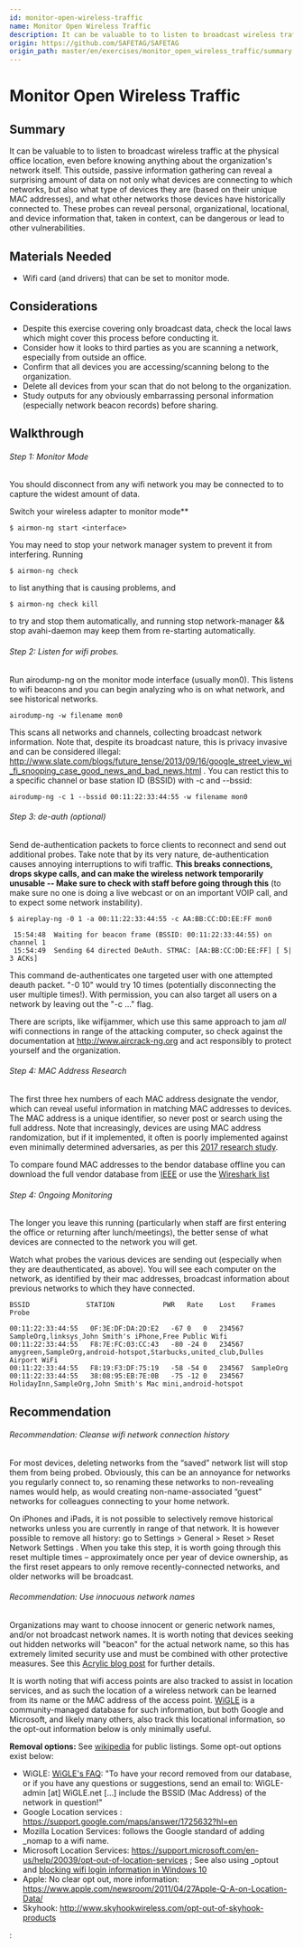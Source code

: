 ```yaml
---
id: monitor-open-wireless-traffic
name: Monitor Open Wireless Traffic
description: It can be valuable to to listen to broadcast wireless traffic at  the physical office location, even before knowing...
origin: https://github.com/SAFETAG/SAFETAG
origin_path: master/en/exercises/monitor_open_wireless_traffic/summary.md
---
```

# Monitor Open Wireless Traffic

## Summary

It can be valuable to to listen to broadcast wireless traffic at  the physical office location, even before knowing anything about the organization's network itself. This outside, passive information gathering can reveal a surprising amount of data on not only what devices are connecting to which networks, but also what type of devices they are (based on their unique MAC addresses), and what other networks those devices have historically connected to. These probes can reveal personal, organizational, locational, and device information that, taken in context, can be dangerous or lead to other vulnerabilities.


## Materials Needed

* Wifi card (and drivers) that can be set to monitor mode.

## Considerations

* Despite this exercise covering only broadcast data, check the local laws which might cover this process before conducting it.
* Consider how it looks to third parties as you are scanning a network, especially from outside an office.
* Confirm that all devices you are accessing/scanning belong to the organization.
* Delete all devices from your scan that do not belong to the organization.
* Study outputs for any obviously embarrassing personal information (especially network beacon records) before sharing.

## Walkthrough

###### Step 1: Monitor Mode

You should disconnect from any wifi network you may be connected to to capture the widest amount of data.

Switch your wireless adapter to monitor mode**

```$ airmon-ng start <interface>```

You may need to stop your network manager system to prevent it from interfering. Running

```$ airmon-ng check```

to list anything that is causing problems, and

```$ airmon-ng check kill```

to try and stop them automatically, and running stop network-manager && stop avahi-daemon may keep them from re-starting automatically.


###### Step 2: Listen for wifi probes.

Run airodump-ng on the monitor mode interface (usually mon0). This listens to wifi beacons and you can begin analyzing who is on what network, and see historical networks.

```airodump-ng -w filename mon0```

This scans all networks and channels, collecting broadcast network information. Note that, despite its broadcast nature, this is privacy invasive and can be considered illegal: http://www.slate.com/blogs/future_tense/2013/09/16/google_street_view_wi_fi_snooping_case_good_news_and_bad_news.html . You can restict this to a specific channel or base station ID (BSSID) with -c and --bssid:

```airodump-ng -c 1 --bssid 00:11:22:33:44:55 -w filename mon0```


###### Step 3: de-auth (optional)

Send de-authentication packets to force clients to reconnect and send out additional probes. Take note that by its very nature, de-authentication causes annoying interruptions to wifi traffic. **This breaks connections, drops skype calls, and can make the wireless network temporarily unusable -- Make sure to check with staff before going through this** (to make sure no one is doing a live webcast or on an important VOIP call, and to expect some network instability).

```
$ aireplay-ng -0 1 -a 00:11:22:33:44:55 -c AA:BB:CC:DD:EE:FF mon0

 15:54:48  Waiting for beacon frame (BSSID: 00:11:22:33:44:55) on channel 1
 15:54:49  Sending 64 directed DeAuth. STMAC: [AA:BB:CC:DD:EE:FF] [ 5| 3 ACKs]
```

This command de-authenticates one targeted user with one attempted deauth packet.  "-0 10" would try 10 times (potentially disconnecting the user multiple times!). With permission, you can also target all users on a network by leaving out the "-c ..." flag.

There are scripts, like wifijammer, which use this same approach to jam *all* wifi connections in range of the attacking computer, so check against the documentation at http://www.aircrack-ng.org and act responsibly to protect yourself and the organization.

###### Step 4: MAC Address Research

The first three hex numbers of each MAC address designate the vendor, which can reveal useful information in matching MAC addresses to devices. The MAC address is a unique identifier, so never post or search using the full address.  Note that increasingly, devices are using MAC address randomization, but if it implemented, it often is poorly implemented against even minimally determined adversaries, as per this [2017 research study](https://www.theregister.co.uk/2017/03/10/mac_address_randomization/).

To compare found MAC addresses to the bendor database offline you can download the full vendor database from [IEEE](https://regauth.standards.ieee.org/standards-ra-web/pub/view.html#registries) or use the [Wireshark list](
https://code.wireshark.org/review/gitweb?p=wireshark.git;a=blob_plain;f=manuf)


###### Step 4: Ongoing Monitoring

The longer you leave this running (particularly when staff are first entering the office or returning after lunch/meetings), the better sense of what devices are connected to the network you will get.

Watch what probes the various devices are sending out (especially when they are deauthenticated, as above). You will see each computer on the network, as identified by their mac addresses, broadcast information about previous networks to which they have connected.

```
BSSID              STATION            PWR   Rate    Lost    Frames Probe

00:11:22:33:44:55	0F:3E:DF:DA:2D:E2	-67	0	0	234567	SampleOrg,linksys¸John Smith's iPhone,Free Public Wifi
00:11:22:33:44:55	F8:7E:FC:03:CC:43	-80	-24	0	234567	amygreen,SampleOrg,android-hotspot,Starbucks,united_club,Dulles Airport WiFi
00:11:22:33:44:55	F8:19:F3:DF:75:19	-58	-54	0	234567	SampleOrg
00:11:22:33:44:55	38:08:95:EB:7E:0B	-75	-12	0	234567	HolidayInn,SampleOrg,John Smith's Mac mini,android-hotspot
```

## Recommendation

###### Recommendation: Cleanse wifi network connection history

For most devices, deleting networks from the “saved” network list will stop them from being probed. Obviously, this can be an annoyance for networks you regularly connect to, so renaming these networks to non-revealing names would help, as would creating non-name-associated “guest” networks for colleagues connecting to your home network.

On iPhones and iPads, it is not possible to selectively remove historical networks unless you are currently in range of that network. It is however possible to remove all history: go to Settings > General > Reset > Reset Network Settings . When you take this step, it is worth going through this reset multiple times – approximately once per year of device ownership, as the first reset appears to only remove recently-connected networks, and older networks will be broadcast.

###### Recommendation: Use innocuous network names

Organizations may want to choose innocent or generic network names, and/or not broadcast network names. It is worth noting that devices seeking out hidden networks will "beacon" for the actual network name, so this has extremely limited security use and must be combined with other protective measures. See this [Acrylic blog post](https://www.acrylicwifi.com/en/blog/hidden-ssid-wifi-how-to-know-name-of-network-without-ssid/) for further details.

It is worth noting that wifi access points are also tracked to assist in location services, and as such the location of a wireless network can be learned from its name or the MAC address of the access point. [WiGLE](https://wigle.net/) is a community-managed database for such information, but both Google and Microsoft, and likely many others, also track this locational information, so the opt-out information below is only minimally useful.

**Removal options:**
See [wikipedia]( https://en.wikipedia.org/wiki/Wi-Fi_positioning_system#Public_Wi-Fi_location_databases) for public listings. Some opt-out options exist below:

* WiGLE: [WiGLE's FAQ](https://wigle.net/faq): "To have your record removed from our database, or if you have any questions or suggestions, send an email to: WiGLE-admin [at] WiGLE.net […] include the BSSID (Mac Address) of the network in question!"
* Google Location services : https://support.google.com/maps/answer/1725632?hl=en
* Mozilla Location Services: follows the Google standard of adding _nomap to a wifi name.
* Microsoft Location Services: https://support.microsoft.com/en-us/help/20039/opt-out-of-location-services ; See also using _optout and [blocking wifi login information in Windows 10](https://www.wired.com/2015/07/share-not-share-wi-fi-windows-10/)
* Apple: No clear opt out,  more information: https://www.apple.com/newsroom/2011/04/27Apple-Q-A-on-Location-Data/
* Skyhook: http://www.skyhookwireless.com/opt-out-of-skyhook-products



:[](../references/footnotes.md)
